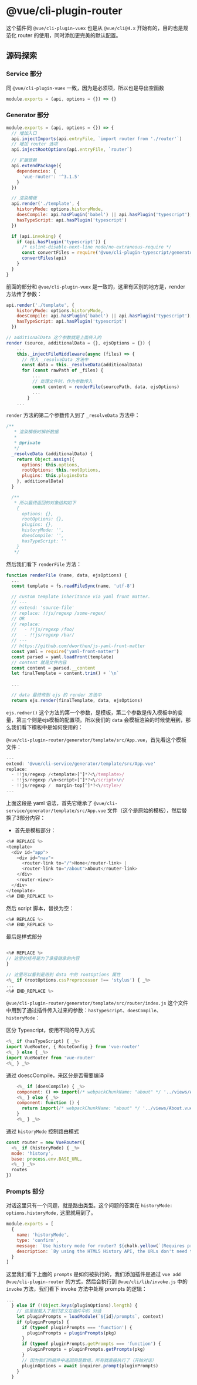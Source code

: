 # @vue/cli-plugin-router

这个插件同 `@vue/cli-plugin-vuex` 也是从 `@vue/cli@4.x` 开始有的，目的也是规范化 router 的使用，同时添加更完美的默认配置。

## 源码探索

### Service 部分

同 `@vue/cli-plugin-vuex` 一致，因为是必须项，所以也是导出空函数
```js
module.exports = (api, options = {}) => {}
```

### Generator 部分

```js
module.exports = (api, options = {}) => {
  // 增加入口
  api.injectImports(api.entryFile, `import router from './router'`)
  // 增加 router 选项
  api.injectRootOptions(api.entryFile, `router`)

  // 扩展依赖
  api.extendPackage({
    dependencies: {
      'vue-router': '^3.1.5'
    }
  })

  // 渲染模板
  api.render('./template', {
    historyMode: options.historyMode,
    doesCompile: api.hasPlugin('babel') || api.hasPlugin('typescript'),
    hasTypeScript: api.hasPlugin('typescript')
  })

  if (api.invoking) {
    if (api.hasPlugin('typescript')) {
      /* eslint-disable-next-line node/no-extraneous-require */
      const convertFiles = require('@vue/cli-plugin-typescript/generator/convert')
      convertFiles(api)
    }
  }
}

```

前面的部分和 `@vue/cli-plugin-vuex` 是一致的，这里有区别的地方是，render 方法传了参数：

```js
api.render('./template', {
    historyMode: options.historyMode,
    doesCompile: api.hasPlugin('babel') || api.hasPlugin('typescript'),
    hasTypeScript: api.hasPlugin('typescript')
  })
```

```js
// additionalData 这个参数就是上面传入的
render (source, additionalData = {}, ejsOptions = {}) {
    ...
    this._injectFileMiddleware(async (files) => {
      // 传入 _resolveData 方法中
      const data = this._resolveData(additionalData)
      for (const rawPath of _files) {
          ...
          // 处理文件时，作为参数传入
          const content = renderFile(sourcePath, data, ejsOptions)
          ...
        }
    ...
```

`render` 方法的第二个参数传入到了 `_resolveData` 方法中：

```js
/**
   * 渲染模板时解析数据
   *
   * @private
   */
  _resolveData (additionalData) {
    return Object.assign({
      options: this.options,
      rootOptions: this.rootOptions,
      plugins: this.pluginsData
    }, additionalData)
  }

  /**
   * 所以最终返回的对象结构如下
    {
      options: {},
      rootOptions: {},
      plugins: {},
      historyMode: '',
      doesCompile: '',
      hasTypeScript: ''
    }
   */
```

然后我们看下 `renderFile` 方法：

```js
function renderFile (name, data, ejsOptions) {
  ...
  const template = fs.readFileSync(name, 'utf-8')

  // custom template inheritance via yaml front matter.
  // ---
  // extend: 'source-file'
  // replace: !!js/regexp /some-regex/
  // OR
  // replace:
  //   - !!js/regexp /foo/
  //   - !!js/regexp /bar/
  // ---
  // https://github.com/dworthen/js-yaml-front-matter
  const yaml = require('yaml-front-matter')
  const parsed = yaml.loadFront(template)
  // content 就是文件内容
  const content = parsed.__content
  let finalTemplate = content.trim() + `\n`
  
  ...

  // data 最终传到 ejs 的 render 方法中
  return ejs.render(finalTemplate, data, ejsOptions)
```

`ejs.redner()` 这个方法的第一个参数，是模板，第二个参数是传入模板中的变量，第三个则是ejs模板的配置项。所以我们的 `data` 会模板渲染的时候使用到，那么我们看下模板中是如何使用的：

`@vue/cli-plugin-router/generator/template/src/App.vue`，首先看这个模板文件：
```js
---
extend: '@vue/cli-service/generator/template/src/App.vue'
replace:
  - !!js/regexp /<template>[^]*?<\/template>/
  - !!js/regexp /\n<script>[^]*?<\/script>\n/
  - !!js/regexp /  margin-top[^]*?<\/style>/
---
```

上面这段是 yaml 语法，首先它继承了 `@vue/cli-service/generator/template/src/App.vue` 文件（这个是原始的模板），然后替换了3部分内容：

- 首先是模板部分：
```js
<%# REPLACE %>
<template>
  <div id="app">
    <div id="nav">
      <router-link to="/">Home</router-link> |
      <router-link to="/about">About</router-link>
    </div>
    <router-view/>
  </div>
</template>
<%# END_REPLACE %>
```

然后 script 脚本，替换为空：
```js
<%# REPLACE %>
<%# END_REPLACE %>
```

最后是样式部分
```js

<%# REPLACE %>
// 这里的括号是为了承接继承的内容
}

// 这里可以看到是用到 data 中的 rootOptions 属性
<%_ if (rootOptions.cssPreprocessor !== 'stylus') { _%>
...
<%# END_REPLACE %>
```

`@vue/cli-plugin-router/generator/template/src/router/index.js` 这个文件中用到了通过插件传入过来的参数：`hasTypeScript`、`doesCompile`、`historyMode`：

区分 Typescript，使用不同的导入方式
```js
<%_ if (hasTypeScript) { _%>
import VueRouter, { RouteConfig } from 'vue-router'
<%_ } else { _%>
import VueRouter from 'vue-router'
<%_ } _%>
```

通过 doescCompile，来区分是否需要编译
```js
    <%_ if (doesCompile) { _%>
    component: () => import(/* webpackChunkName: "about" */ '../views/About.vue')
    <%_ } else { _%>
    component: function () {
      return import(/* webpackChunkName: "about" */ '../views/About.vue')
    }
    <%_ } _%>
```

通过 `historyMode` 控制路由模式
```js
const router = new VueRouter({
  <%_ if (historyMode) { _%>
  mode: 'history',
  base: process.env.BASE_URL,
  <%_ } _%>
  routes
})
```

### Prompts 部分

对话这里只有一个问题，就是路由类型。这个问题的答案在 `historyMode: options.historyMode,` 这里就用到了。

```js
module.exports = [
  {
    name: 'historyMode',
    type: 'confirm',
    message: `Use history mode for router? ${chalk.yellow(`(Requires proper server setup for index fallback in production)`)}`,
    description: `By using the HTML5 History API, the URLs don't need the '#' character anymore.`
  }
]
```

这里我们看下上面的 `prompts` 是如何被执行的，我们添加插件是通过 `vue add @vue/cli-plugin-router` 的方式，然后会执行到 `@vue/cli/lib/invoke.js` 中的 `invoke` 方法，我们看下 invoke 方法中处理 prompts 的逻辑：

```js
...
  } else if (!Object.keys(pluginOptions).length) {
    // 这里就载入了我们定义在插件中的 对话
    let pluginPrompts = loadModule(`${id}/prompts`, context)
    if (pluginPrompts) {
      if (typeof pluginPrompts === 'function') {
        pluginPrompts = pluginPrompts(pkg)
      }
      if (typeof pluginPrompts.getPrompts === 'function') {
        pluginPrompts = pluginPrompts.getPrompts(pkg)
      }
      // 因为我们的插件中返回的是数组，所有就直接执行了（开始对话）
      pluginOptions = await inquirer.prompt(pluginPrompts)
    }
  }
```
